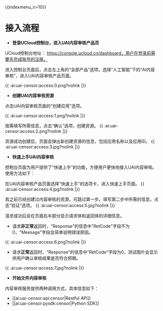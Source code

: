 {{indexmenu_n>10}}

# 接入流程

- **登录UCloud控制台，进入UAI内容审核产品页**

 UCloud控制台地址： https://console.ucloud.cn/dashboard，用户在登录前需要先完成账号的注册。

 进入控制台页面后，点击左上角的“全部产品”选项，选择“人工智能”下的“AI内容审核”，进入UAI内容审核产品页面。

 {{ :ai:uai-censor:access:0.png?nolink |}}

- **创建UAI内容审核资源**

 点击UAI内容审核页面的“创建应用”选项。

 {{ :ai:uai-censor:access:1.png?nolink |}}

 按需填写所需信息，点击“确认”选项，创建资源。
 {{ :ai:uai-censor:access:2.png?nolink |}}

 资源成功创建后，页面会弹出新创建资源的信息，包括应用名称以及应用ID。
 {{ :ai:uai-censor:access:3.jpg?nolink |}} 

- **快速上手UAI内容审核**

 控制台页面为用户提供了“快速上手”的功能，方便用户更快地接入UAI内容审核。使用方法如下：

 在UAI内容审核产品页面选择“快速上手”的选项卡，进入快速上手页面。
 {{ :ai:uai-censor:access:4.jpg?nolink |}} 

 若之前已经创建过内容审核的资源，可跳过第一步。填写第二步中所需的信息，点击“验证“选项。
 {{ :ai:uai-censor:access:5.jpg?nolink |}} 

 请求成功后会在页面右半部分显示请求体和返回体的详细信息。

 - 请求**非正常**返回时，"Response"的信息中"RetCode"字段不为0，"Meesage"字段会简单说明错误原因。

 {{ :ai:uai-censor:access:6.png?nolink |}} 

 - 请求**正常**返回时，"Response"的信息中"RetCode"字段为0，测试图片会显示供用户确认审核结果是否符合预期。

 {{ :ai:uai-censor:access:7.jpg?nolink |}} 

- **开始文件内容审核**

 内容审核服务提供两种调用方式，具体信息如下：

 - [[ai:uai-censor:api:censor|Restful API]]
 - [[ai:uai-censor:pysdk:censor|Python SDK]]

 


